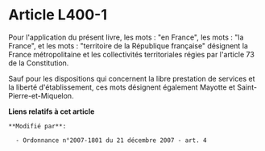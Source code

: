 # Article L400-1

Pour l'application du présent livre, les mots : "en France", les mots : "la France", et les mots : "territoire de la
République française" désignent la France métropolitaine et les collectivités territoriales régies par l'article 73 de la
Constitution.

Sauf pour les dispositions qui concernent la libre prestation de services et la liberté d'établissement, ces mots désignent
également Mayotte et Saint-Pierre-et-Miquelon.

**Liens relatifs à cet article**

	**Modifié par**:

	  - Ordonnance n°2007-1801 du 21 décembre 2007 - art. 4
